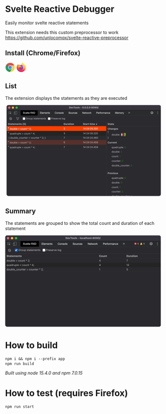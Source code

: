 # Svelte Reactive Debugger
Easily monitor svelte reactive statements

This extension needs this custom preprocessor to work
https://github.com/unlocomqx/svelte-reactive-preprocessor

## Install (Chrome/Firefox)
[![](images/chrome_32x32.png)](https://chrome.google.com/webstore/detail/svelte-reactive-debugger/mieppkcamgfhpjedhnfdlbndijhohmjf)
[![](images/firefox_32x32.png)](https://addons.mozilla.org/en-US/firefox/addon/svelte-reactive-debugger/)

## List
The extension displays the statements as they are executed

![panel preview](images/list.png)

## Summary
The statements are grouped to show the total count and duration of each statement

![panel preview](images/summary.png)

# How to build
```shell
npm i && npm i --prefix app
npm run build
```
_Built using node 15.4.0 and npm 7.0.15_

# How to test (requires Firefox)
```shell
npm run start
```
